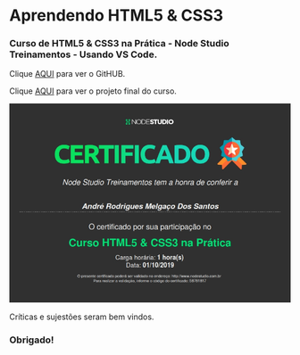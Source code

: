 # Aprendendo HTML5 & CSS3
### Curso de HTML5 & CSS3 na Prática -  Node Studio Treinamentos - Usando VS Code.

Clique [AQUI](https://github.com/MunrraMT/Aprendendo_CSS3) para ver o GitHUB.

Clique [AQUI](https://munrramt.github.io/Aprendendo_CSS3/Projeto-Final/projetofinal.html) para ver o projeto final do curso.

![Certificado](./Certificado-HTML5-CSS3.jpg "Certificado do Curso de HTML5 & CSS3 na Prática")

Críticas e sujestões seram bem vindos.
### Obrigado!
